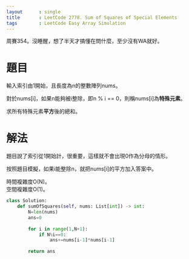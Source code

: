 ```yaml
--- 
layout      : single
title       : LeetCode 2778. Sum of Squares of Special Elements
tags        : LeetCode Easy Array Simulation
---
```

周賽354。沒睡醒，想了半天才搞懂在問什麼，至少沒有WA就好。  

# 題目
輸入索引由1開始，且長度為n的整數陣列nums。  

對於nums[i]，如果n能夠被i整除，即n % i == 0，則稱nums[i]為**特殊元素**。  

求所有特殊元素**平方**後的總和。  

# 解法
題目說了索引從1開始計，很重要，這樣就不會出現0作為分母的情形。  

按照題目模擬，如果i能整除n，就把nums[i]的平方加入答案中。  

時間複雜度O(N)。  
空間複雜度O(1)。  

```python
class Solution:
    def sumOfSquares(self, nums: List[int]) -> int:
        N=len(nums)
        ans=0
        
        for i in range(1,N+1):
            if N%i==0:
                ans+=nums[i-1]*nums[i-1]
                
        return ans
```
